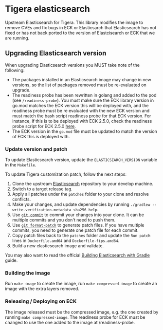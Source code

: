 # Tigera elasticsearch

Upstream Elasticsearch for Tigera. This library modifies the image to remove CVEs and fix bugs in ECK or Elasticsarch that Elasticsearch has not fixed or has not back ported to the version of Elastcisearch or ECK that we are running.

## Upgrading Elasticsearch version

When upgrading Elasticsearch versions you MUST take note of the following:

* The packages installed in an Elasticsearch image may change in new versions, so the list of packages removed must be re-evaluated on upgrade.
* The readiness probe has been rewritten in golang and added to the pod (see `/readiness-probe`). You must make sure the ECK library version in go.mod matches the ECK version this will be deployed with, and the readiness probe must be re evaluated with the new ECK version and must match the bash script readiness probe for that ECK version. For instance, if this is to be deployed with ECK 2.5.0, check the readiness probe script for ECK 2.5.0 [here](https://github.com/elastic/cloud-on-k8s/blob/2.5.0/pkg/controller/elasticsearch/nodespec/readiness_probe.go#L33).
* The ECK version in the `go.mod` file must be updated to match the version of ECK this is deployed with.

### Update version and patch

To update Elasticsearch version, update the `ELASTICSEARCH_VERSION` variable in the `Makefile`.

To update Tigera customization patch, follow the next steps:

1. Clone the upstream [Elasticsearch](https://github.com/elastic/elasticsearch) repository to your develop machine.
2. Switch to a target release tag.
3. Apply all patches under the `patches` folder to your clone and resolve conflicts.
4. Make your changes, and update dependencies by running `./gradlew --write-verification-metadata sha256 help`.
5. Use [`git commit`](https://git-scm.com/docs/git-commit) to commit your changes into your clone. It can be multiple commits and  you don't need to push them.
6. Use [`git format-patch`](https://git-scm.com/docs/git-format-patch) to generate patch files. If you have multiple commits, you need to generate one patch file for each commit.
7. Copy patch files back to the `patches` folder and update the `Run patch` lines in `Dockerfile.amd64` and `Dockerfile-fips.amd64`.
8. Build a new elasticsearch image and validate.

You may also want to read the official [Building Elasticsearch with Gradle](https://github.com/elastic/elasticsearch/blob/main/BUILDING.md) guide.

### Building the image

Run `make image` to create the image, run `make compressed-image` to create an image with the extra layers removed.

### Releasing / Deploying on ECK

The image released must be the compressed image, e.g. the one created by running `make compressed-image`. The readiness 
probe for ECK must be changed to use the one added to the image at /readiness-probe.